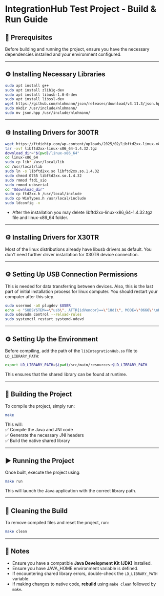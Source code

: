 
# **IntegrationHub Test Project - Build & Run Guide**  

## **📌 Prerequisites**  
Before building and running the project, ensure you have the necessary dependencies installed and your environment configured.  

---

## **⚙️ Installing Necessary Libraries**

```sh
sudo apt install g++
sudo apt install zlib1g-dev
sudo apt install libusb-1.0-0-dev
sudo apt install libssl-dev
wget https://github.com/nlohmann/json/releases/download/v3.11.3/json.hpp
sudo mkdir /usr/include/nlohmann/
sudo mv json.hpp /usr/include/nlohmann/
```
---

## **⚙️ Installing Drivers for 300TR**

```sh
wget https://ftdichip.com/wp-content/uploads/2025/02/libftd2xx-linux-x86_64-1.4.32.tgz
tar -xvf libftd2xx-linux-x86_64-1.4.32.tgz
download_dir="$(pwd)/linux-x86_64"
cd linux-x86_64
sudo cp lib* /usr/local/lib
cd /usr/local/lib
sudo ln -s libftd2xx.so libftd2xx.so.1.4.32
sudo chmod 0755 libftd2xx.so.1.4.32
sudo rmmod ftdi_sio
sudo rmmod usbserial
cd "$download_dir"
sudo cp ftd2xx.h /usr/local/include
sudo cp WinTypes.h /usr/local/include
sudo ldconfig -v
```

- After the installation you may delete libftd2xx-linux-x86_64-1.4.32.tgz file and linux-x86_64 folder.

---

## **⚙️ Installing Drivers for X30TR**

Most of the linux distributions already have libusb drivers as default. You don't need further driver installation for X30TR device connection.

---

## **⚙️ Setting Up USB Connection Permissions**

This is needed for data transferring between devices. Also, this is the last part of initial installation process for linux computer. You should restart your computer after this step.

```sh
sudo usermod -aG plugdev $USER
echo -e "SUBSYSTEM==\"usb\", ATTR{idVendor}==\"18d1\", MODE=\"0666\"\nKERNEL==\"ttyUSB*\", SUBSYSTEM==\"tty\", ATTRS{idVendor}==\"0403\", ATTRS{idProduct}==\"6001\", MODE=\"0666\", GROUP=\"plugdev\"" | sudo tee -a /etc/udev/rules.d/99-usb.rules
sudo udevadm control --reload-rules
sudo systemctl restart systemd-udevd
```

---

## **⚙️ Setting Up the Environment**  

Before compiling, add the path of the `libIntegrationHub.so` file to `LD_LIBRARY_PATH`:  

```sh
export LD_LIBRARY_PATH=$(pwd)/src/main/resources:$LD_LIBRARY_PATH
```

This ensures that the shared library can be found at runtime.

---

## **🚀 Building the Project**  

To compile the project, simply run:  

```sh
make
```

This will:  
✅ Compile the Java and JNI code  
✅ Generate the necessary JNI headers  
✅ Build the native shared library  

---

## **▶️ Running the Project**  

Once built, execute the project using:  

```sh
make run
```

This will launch the Java application with the correct library path.

---

## **🔄 Cleaning the Build**  

To remove compiled files and reset the project, run:  

```sh
make clean
```

---

## **📢 Notes**  

- Ensure you have a compatible **Java Development Kit (JDK)** installed.
- Ensure you have JAVA_HOME environment variable is defined.
- If encountering shared library errors, double-check the `LD_LIBRARY_PATH` variable.  
- If making changes to native code, **rebuild** using `make clean` followed by `make`.  
